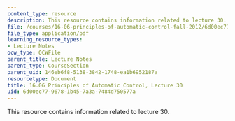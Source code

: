 ```yaml
---
content_type: resource
description: This resource contains information related to lecture 30.
file: /courses/16-06-principles-of-automatic-control-fall-2012/6d00ec7796781b457a3a7484d750577a_MIT16_06F12_Lecture_30.pdf
file_type: application/pdf
learning_resource_types:
- Lecture Notes
ocw_type: OCWFile
parent_title: Lecture Notes
parent_type: CourseSection
parent_uid: 146eb6f8-5138-3842-1748-ea1b6952187a
resourcetype: Document
title: 16.06 Principles of Automatic Control, Lecture 30
uid: 6d00ec77-9678-1b45-7a3a-7484d750577a
---
```

This resource contains information related to lecture 30.